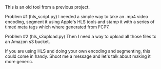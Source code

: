 This is an old tool from a previous project.

Problem #1 (hls_script.py)
I needed a simple way to take an .mp4 video encoding, segment it using Apple's HLS tools and stamp it
with a series of timed meta tags which where generated from FCP7.


Problem #2 (hls_s3upload.py)
Then I need a way to upload all those files to an Amazon s3 bucket.


If you are using HLS and doing your own encoding and segmenting, this could come in handy.
Shoot me a message and let's talk about making it more generic.
